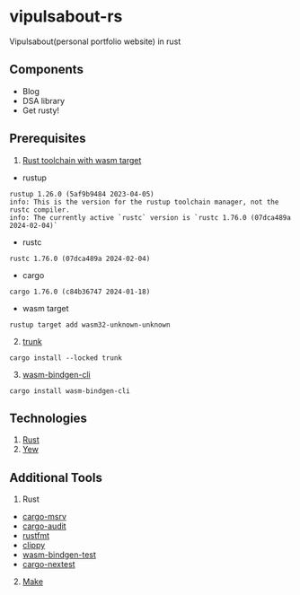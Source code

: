 # vipulsabout-rs

Vipulsabout(personal portfolio website) in rust

## Components

- Blog
- DSA library
- Get rusty!

## Prerequisites

1. [Rust toolchain with wasm target](https://www.rust-lang.org/tools/install)

- rustup

```
rustup 1.26.0 (5af9b9484 2023-04-05)
info: This is the version for the rustup toolchain manager, not the rustc compiler.
info: The currently active `rustc` version is `rustc 1.76.0 (07dca489a 2024-02-04)`
```

- rustc

```
rustc 1.76.0 (07dca489a 2024-02-04)
```

- cargo

```
cargo 1.76.0 (c84b36747 2024-01-18)
```

- wasm target

```
rustup target add wasm32-unknown-unknown
```

2. [trunk](https://trunkrs.dev)

```
cargo install --locked trunk
```

3. [wasm-bindgen-cli](https://rustwasm.github.io/wasm-bindgen/reference/cli.html)

```
cargo install wasm-bindgen-cli
```

## Technologies

1. [Rust](https://www.rust-lang.org)
2. [Yew](https://yew.rs)

## Additional Tools

1. Rust

- [cargo-msrv](https://crates.io/crates/cargo-msrv)
- [cargo-audit](https://docs.rs/cargo-audit/latest/cargo_audit/)
- [rustfmt](https://github.com/rust-lang/rustfmt)
- [clippy](https://github.com/rust-lang/rust-clippy)
- [wasm-bindgen-test](https://rustwasm.github.io/wasm-bindgen/wasm-bindgen-test/index.html)
- [cargo-nextest](https://nexte.st)

2. [Make](https://www.gnu.org/software/make/)
